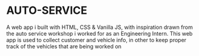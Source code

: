 # AUTO-SERVICE
A web app i built with HTML, CSS & Vanilla JS, with inspiration drawn from the auto service workshop i worked for as an Engineering Intern.
This web app is used to collect customer and vehicle info, in other to keep proper track of the vehicles that are being worked on
